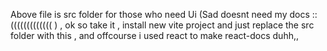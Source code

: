 Above file is src folder for those who need Ui (Sad doesnt need my docs ::((((((((((((( ) , ok so take it , install new vite project and just replace the src folder with this , and offcourse i used react to make react-docs duhh,,
